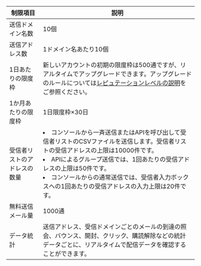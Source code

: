 | 制限項目       | 説明               |
| ---------- | -------------------------------------------- |
| 送信ドメイン名数     | 10個                                    |
| 送信アドレス数     | 1ドメイン名あたり10個|
| 1日あたりの限度枠        | 新しいアカウントの初期の限度枠は500通ですが、リアルタイムでアップグレードできます。アップグレードのルールについては[レピュテーションレベルの説明](https://intl.cloud.tencent.com/document/product/1084/48864)をご参照ください。 |
| 1か月あたりの限度枠        | 1日限度枠×30日                                      |
| 受信者リストのアドレスの数量 | <li>コンソールから一斉送信またはAPIを呼び出して受信者リストのCSVファイルを送信します。受信者リストの受信アドレスの上限は10000件です。</li><li>APIによるグループ送信では、1回あたりの受信アドレスの上限は50件です。                                               </li><li>コンソールからの通常送信では、受信者入力ボックスへの1回あたりの受信アドレスの入力上限は20件です。                           </li>                    |
| 無料送信メール量      | 1000通                                   |
| データ統計       | 送信アドレス、受信ドメインごとのメールの到達の照会、バウンス、開封、クリック、購読解除などの統計データごとに、リアルタイムで配信データを確認することができます。           |
